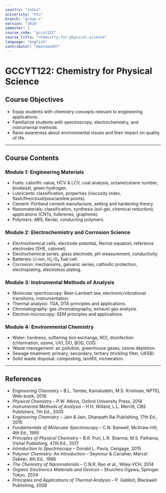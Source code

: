 ```yaml
---
country: "india"
university: "ktu"
branch: "group-c"
version: "2024"
semester: 1
course_code: "gccyt122"
course_title: "chemistry-for-physical-science"
language: "english"
contributor: "@batman457"
---
```


# GCCYT122: Chemistry for Physical Science

## Course Objectives

- Equip students with chemistry concepts relevant to engineering applications.
- Familiarize students with spectroscopy, electrochemistry, and instrumental methods.
- Raise awareness about environmental issues and their impact on quality of life.

---

## Course Contents

### Module 1: Engineering Materials

- Fuels: calorific value, HCV & LCV, coal analysis, octane/cetane number, biodiesel, green hydrogen.
- Lubricants: classification, properties (viscosity index, flash/fire/cloud/pour/aniline points).
- Cement: Portland cement manufacture, setting and hardening theory.
- Nanomaterials: classification, synthesis (sol-gel, chemical reduction), applications (CNTs, fullerenes, graphene).
- Polymers: ABS, Kevlar, conducting polymers.

### Module 2: Electrochemistry and Corrosion Science

- Electrochemical cells, electrode potential, Nernst equation, reference electrodes (SHE, calomel).
- Electrochemical series, glass electrode, pH measurement, conductivity.
- Batteries: Li-ion, H₂-O₂ fuel cell.
- Corrosion: mechanisms, galvanic series, cathodic protection, electroplating, electroless plating.

### Module 3: Instrumental Methods of Analysis

- Molecular spectroscopy: Beer-Lambert law, electronic/vibrational transitions, instrumentation.
- Thermal analysis: TGA, DTA principles and applications.
- Chromatography: gas chromatography, exhaust gas analysis.
- Electron microscopy: SEM principles and applications.

### Module 4: Environmental Chemistry

- Water: hardness, softening (ion exchange, RO), disinfection (chlorination, ozone, UV), DO, BOD, COD.
- Waste management: air pollution, greenhouse gases, ozone depletion.
- Sewage treatment: primary, secondary, tertiary (trickling filter, UASB).
- Solid waste disposal: composting, landfill, incineration.

---

## References

- *Engineering Chemistry* – B.L. Tembe, Kamaluddin, M.S. Krishnan, NPTEL Web-book, 2018  
- *Physical Chemistry* – P.W. Atkins, Oxford University Press, 2018  
- *Instrumental Methods of Analysis* – H.H. Willard, L.L. Merritt, CBS Publishers, 7th Ed., 2005  
- *Engineering Chemistry* – Jain & Jain, Dhanpath Rai Publishing, 17th Ed., 2015  
- *Fundamentals of Molecular Spectroscopy* – C.N. Banwell, McGraw-Hill, 4th Ed., 1995  
- *Principles of Physical Chemistry* – B.R. Puri, L.R. Sharma, M.S. Pathania, Vishal Publishing, 47th Ed., 2017  
- *Introduction to Spectroscopy* – Donald L. Pavia, Cengage, 2015  
- *Polymer Chemistry: An Introduction* – Seymour & Carraher, Marcel Dekker, 4th Ed., 1996  
- *The Chemistry of Nanomaterials* – C.N.R. Rao et al., Wiley-VCH, 2014  
- *Organic Electronics Materials and Devices* – Shuichiro Ogawa, Springer Tokyo, 2024  
- *Principles and Applications of Thermal Analysis* – P. Gabbot, Blackwell Publishing, 2008  

